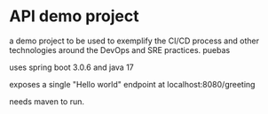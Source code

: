 API demo project
=================

a demo project to be used to exemplify 
the CI/CD process and other technologies 
around the DevOps and SRE practices.
puebas


uses spring boot 3.0.6 and java 17

exposes a single "Hello world" endpoint
at localhost:8080/greeting

needs maven to run.